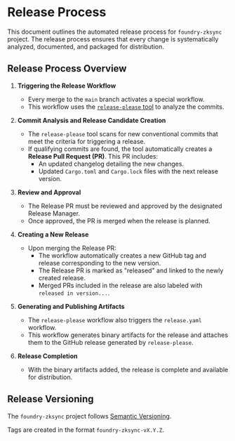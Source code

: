 # Release Process

This document outlines the automated release process for `foundry-zksync` project.
The release process ensures that every change is systematically analyzed, documented, and packaged for distribution.

## Release Process Overview

1. **Triggering the Release Workflow**
    - Every merge to the `main` branch activates a special workflow.
    - This workflow uses the [`release-please` tool](https://github.com/googleapis/release-please) to analyze the commits.

2. **Commit Analysis and Release Candidate Creation**
    - The `release-please` tool scans for new conventional commits that meet the criteria for triggering a release.
    - If qualifying commits are found, the tool automatically creates a **Release Pull Request (PR)**. This PR includes:
        - An updated changelog detailing the new changes.
        - Updated `Cargo.toml` and `Cargo.lock` files with the next release version.

3. **Review and Approval**
    - The Release PR must be reviewed and approved by the designated Release Manager.
    - Once approved, the PR is merged when the release is planned.

4. **Creating a New Release**
    - Upon merging the Release PR:
        - The workflow automatically creates a new GitHub tag and release corresponding to the new version.
        - The Release PR is marked as "released" and linked to the newly created release.
        - Merged PRs included in the release are also labeled with `released in version...`.

5. **Generating and Publishing Artifacts**
    - The `release-please` workflow also triggers the `release.yaml` workflow.
    - This workflow generates binary artifacts for the release and attaches them to the GitHub release generated by `release-please`.

6. **Release Completion**
    - With the binary artifacts added, the release is complete and available for distribution.

## Release Versioning

The `foundry-zksync` project follows [Semantic Versioning](https://semver.org/).

Tags are created in the format `foundry-zksync-vX.Y.Z`.

